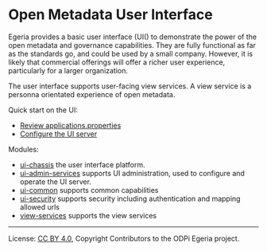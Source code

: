 <!-- SPDX-License-Identifier: CC-BY-4.0 -->
<!-- Copyright Contributors to the ODPi Egeria project. -->
 
# Open Metadata User Interface

Egeria provides a basic user interface (UI() to demonstrate the power of the open
metadata and governance capabilities.  They are fully functional as
far as the standards go, and could be used by a small company.  However,
it is likely that commercial offerings will offer a richer user experience,
particularly for a larger organization.

The user interface supports user-facing view services. A view service is a personna orientated
experience of open metadata.

Quick start on the UI: 
* [Review applications.properties](ui-chassis/ui-chassis-spring/README.md)
* [Configure the UI server](ui-admin-services/README.md)


Modules:
* [ui-chassis](ui-chassis) the user interface platform.
* [ui-admin-services](ui-admin-services) supports UI administration, used to configure and operate the UI server.
* [ui-common](ui-common) supports common capabilities  
* [ui-security](ui-security) supports security including authentication and mapping allowed urls
* [view-services](view-services) supports the view services
----
License: [CC BY 4.0](https://creativecommons.org/licenses/by/4.0/),
Copyright Contributors to the ODPi Egeria project.
